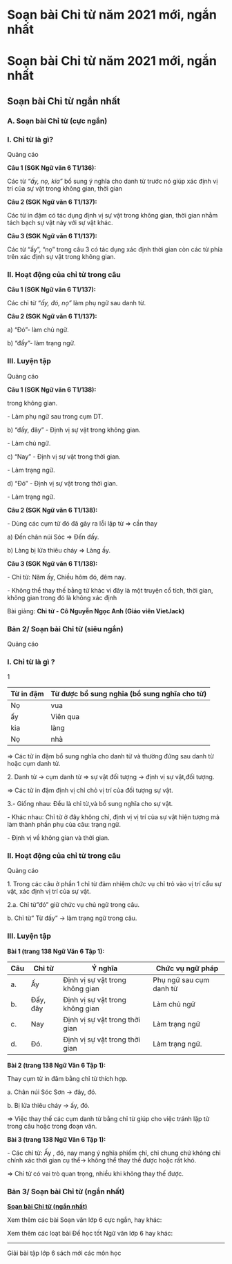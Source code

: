 # Soạn bài Chỉ từ năm 2021 mới, ngắn nhất

# Soạn bài Chỉ từ năm 2021 mới, ngắn nhất

## Soạn bài Chỉ từ ngắn nhất

### **A. Soạn bài Chỉ từ (cực ngắn)**

### I. Chỉ từ là gì?

Quảng cáo

**Câu 1 (SGK Ngữ văn 6 T1/136):**

Các từ _“ấy, nọ, kia”_ bổ sung ý nghĩa cho danh từ trước nó giúp xác định vị trí của sự vật trong không gian, thời gian

**Câu 2 (SGK Ngữ văn 6 T1/137):**

Các từ in đậm có tác dụng định vị sự vật trong không gian, thời gian nhằm tách bạch sự vật này với sự vật khác.

**Câu 3 (SGK Ngữ văn 6 T1/137):**

Các từ “ấy”, “nọ” trong câu 3 có tác dụng xác định thời gian còn các từ phía trên xác định sự vật trong không gian.

### II. Hoạt động của chỉ từ trong câu

**Câu 1 (SGK Ngữ văn 6 T1/137):**

Các chỉ từ _“ấy, đó, nọ”_ làm phụ ngữ sau danh từ.

**Câu 2 (SGK Ngữ văn 6 T1/137):**

a) “Đó”- làm chủ ngữ.

b) “đấy”- làm trạng ngữ.

### III. Luyện tập

Quảng cáo

**Câu 1 (SGK Ngữ văn 6 T1/138):**

trong không gian.

\- Làm phụ ngữ sau trong cụm DT.

b) “đấy, đây” - Định vị sự vật trong không gian.

\- Làm chủ ngữ.

c) “Nay” - Định vị sự vật trong thời gian.

\- Làm trạng ngữ.

d) “Đó” - Định vị sự vật trong thời gian.

\- Làm trạng ngữ.

**Câu 2 (SGK Ngữ văn 6 T1/138):**

\- Dùng các cụm từ đó đă gây ra lỗi lặp từ => cần thay

a) Đến chân núi Sóc => Đến đấy.

b) Làng bị lửa thiêu cháy => Làng ấy.

**Câu 3 (SGK Ngữ văn 6 T1/138):**

\- Chỉ từ: Năm ấy, Chiều hôm đó, đêm nay.

\- Không thể thay thế bằng từ khác vì đây là một truyện cổ tích, thời gian, không gian trong đó là không xác định

Bài giảng: **Chỉ từ - Cô Nguyễn Ngọc Anh (Giáo viên VietJack)**

### **Bản 2/ Soạn bài Chỉ từ (siêu ngắn)**

Quảng cáo

### I. Chỉ từ là gì ?

1

Từ in đậm | Từ được bổ sung nghĩa (bổ sung nghĩa cho từ)   
---|---  
Nọ | vua  
ấy | Viên qua  
kia|  làng  
Nọ | nhà  
  
⇒ Các từ in đậm bổ sung nghĩa cho danh từ và thường đứng sau danh từ hoặc cụm danh từ.

2\. Danh từ → cụm danh từ ⇒ sự vật đối tượng → định vị sự vật,đối tượng.

⇒ Các từ in đậm định vị chỉ chỏ vị trí của đối tượng sự vật.

3.- Giống nhau: Đều là chỉ từ,và bổ sung nghĩa cho sự vật. 

\- Khác nhau: Chỉ từ ở đây không chỉ, định vị vị trí của sự vật hiện tượng mà làm thành phần phụ của câu: trạng ngữ.

\- Định vị về không gian và thời gian.

### II. Hoạt động của chỉ từ trong câu

Quảng cáo

1\. Trong các câu ở phần 1 chỉ từ đảm nhiệm chức vụ chỉ trỏ vào vị trí cẩu sự vật, xác định vị trí của sự vật.

2.a. Chỉ từ”đó” giữ chức vụ chủ ngữ trong câu.

b. Chỉ từ” Từ đấy” → làm trạng ngữ trong câu.

### III. Luyện tập

**Bài 1 (trang 138 Ngữ Văn 6 Tập 1):**

Câu | Chỉ từ | Ý nghĩa | Chức vụ ngữ pháp  
---|---|---|---  
a. |  Ấy | Định vị sự vật trong không gian | Phụ ngữ sau cụm danh từ  
b.|  Đấy, đây|  Định vị sự vật trong không gian | Làm chủ ngữ  
c. | Nay | Định vị sự vật trong thời gian | Làm trạng ngữ  
d. | Đó. | Định vị sự vật trong thời gian | Làm trạng ngữ.  
  
**Bài 2 (trang 138 Ngữ Văn 6 Tập 1):**

Thay cụm từ in đâm bằng chỉ từ thích hợp.

a. Chân núi Sóc Sơn → đây, đó.

b. Bị lửa thiêu cháy → ấy, đó.

⇒ Việc thay thế các cụm danh từ bằng chỉ từ giúp cho việc tránh lặp từ trong câu hoặc trong đoạn văn.

**Bài 3 (trang 138 Ngữ Văn 6 Tập 1):**

\- Các chỉ từ: Ấy , đó, nay mang ý nghĩa phiếm chỉ, chỉ chung chứ không chỉ chính xác thời gian cụ thể-> không thể thay thế được hoặc rất khó.

⇒ Chỉ từ có vai trò quan trọng, nhiều khi không thay thế được.

### **Bản 3/ Soạn bài Chỉ từ (ngắn nhất)**

[**Soạn bài Chỉ từ (ngắn nhất)**](https://vietjack.com/soan-van-6/chi-tu.jsp)

Xem thêm các bài Soạn văn lớp 6 cực ngắn, hay khác:

Xem thêm các loạt bài Để học tốt Ngữ văn lớp 6 hay khác:

* * *

Giải bài tập lớp 6 sách mới các môn học
